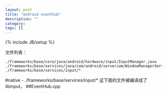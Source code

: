 ```yaml
---
layout: post
title: "android eventhub"
description: ""
category: 
tags: []
---
```

{% include JB/setup %}

文件列表：

	./frameworks/base/core/java/android/hardware/input/InputManager.java
	./frameworks/base/services/java/com/android/server/wm/WindowManagerService.java
	./frameworks/base/services/input/*

#native - ./frameworks/base/services/input/*
这下面的文件被编译成了libinput，
##EventHub.cpp
